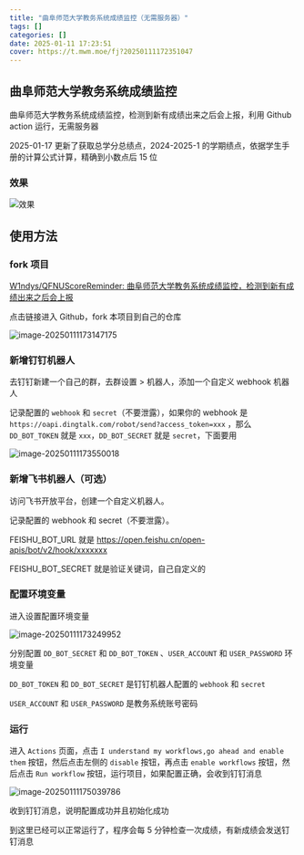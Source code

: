 ```yaml
---
title: "曲阜师范大学教务系统成绩监控（无需服务器）"
tags: []
categories: []
date: 2025-01-11 17:23:51
cover: https://t.mwm.moe/fj?20250111172351047
---
```


## 曲阜师范大学教务系统成绩监控

曲阜师范大学教务系统成绩监控，检测到新有成绩出来之后会上报，利用 Github action 运行，无需服务器

2025-01-17 更新了获取总学分总绩点，2024-2025-1 的学期绩点，依据学生手册的计算公式计算，精确到小数点后 15 位

### 效果

![效果](https://pica.zhimg.com/80/v2-ab040cb6e2c97cd56de73d09777c4f07.png)

## 使用方法

### fork 项目

[W1ndys/QFNUScoreReminder: 曲阜师范大学教务系统成绩监控，检测到新有成绩出来之后会上报](https://github.com/W1ndys/QFNUScoreReminder)

点击链接进入 Github，fork 本项目到自己的仓库

![image-20250111173147175](https://pica.zhimg.com/80/v2-01a15518704c6c8af91cf05cd843c795.png)

### 新增钉钉机器人

去钉钉新建一个自己的群，去群设置 > 机器人，添加一个自定义 webhook 机器人

记录配置的 `webhook` 和 `secret`（不要泄露），如果你的 webhook 是 `https://oapi.dingtalk.com/robot/send?access_token=xxx` ，那么 `DD_BOT_TOKEN` 就是 `xxx`，`DD_BOT_SECRET` 就是 `secret`，下面要用

![image-20250111173550018](https://pica.zhimg.com/80/v2-99e91c06e71ac28cbed199f9e4321896.png)

### 新增飞书机器人（可选）

访问飞书开放平台，创建一个自定义机器人。

记录配置的 webhook 和 secret（不要泄露）。

FEISHU_BOT_URL 就是 https://open.feishu.cn/open-apis/bot/v2/hook/xxxxxxx

FEISHU_BOT_SECRET 就是验证关键词，自己自定义的

### 配置环境变量

进入设置配置环境变量

![image-20250111173249952](https://pica.zhimg.com/80/v2-e24e61d04f7bfdde25ce104f2a016c5d.png)

分别配置 `DD_BOT_SECRET` 和 `DD_BOT_TOKEN` 、`USER_ACCOUNT` 和 `USER_PASSWORD` 环境变量

`DD_BOT_TOKEN` 和 `DD_BOT_SECRET` 是钉钉机器人配置的 `webhook` 和 `secret`

`USER_ACCOUNT` 和 `USER_PASSWORD` 是教务系统账号密码

### 运行

进入 `Actions` 页面，点击 `I understand my workflows,go ahead and enable them` 按钮，然后点击左侧的 `disable` 按钮，再点击 `enable workflows` 按钮，然后点击 `Run workflow` 按钮，运行项目，如果配置正确，会收到钉钉消息

![image-20250111175039786](https://pica.zhimg.com/80/v2-7c49b45057d28dec0b33b9b7b37bc108.png)

收到钉钉消息，说明配置成功并且初始化成功

到这里已经可以正常运行了，程序会每 5 分钟检查一次成绩，有新成绩会发送钉钉消息
